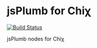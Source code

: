 jsPlumb for Chiχ
=========

[![Build Status](https://travis-ci.org/nodule/http.png)](https://travis-ci.org/nodule/jsplumb)

jsPlumb nodes for Chiχ

